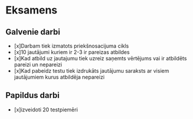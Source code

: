 # Eksamens

## Galvenie darbi
- [x]Darbam tiek izmatots priekšnosacijuma cikls
- [x]10 jautājumi kuriem ir 2-3 ir pareizas atbildes
- [x]Kad atbild uz jautajumu tiek uzreiz saņemts vērtējums vai ir atbildēts pareizi un nepareizi
- [x]Kad pabeidz testu tiek izdrukāts jautājumu saraksts ar visiem jautājumiem kurus atbildēja nepareizi

## Papildus darbi
- [x]izveidoti 20 testpiemēri